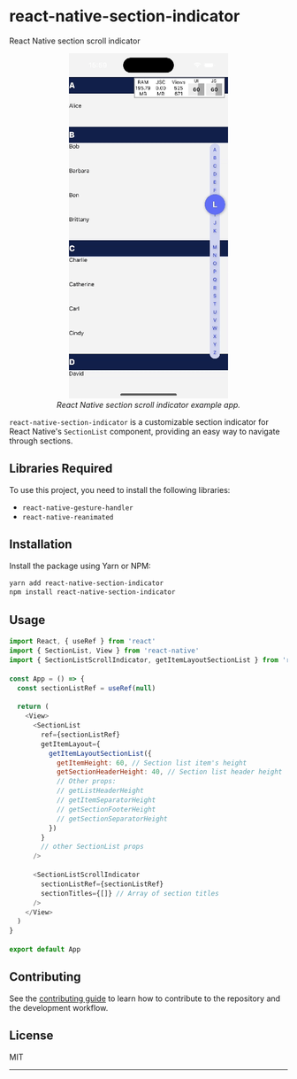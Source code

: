 # react-native-section-indicator

React Native section scroll indicator

<p align="center" >
  <kbd>
    <img
      src="https://github.com/sunrise1002/react-native-section-indicator/blob/main/docs/assets/scroll.gif?raw=true"
      title="Scroll Demo"
    >
  </kbd>
  <br>
  <em>React Native section scroll indicator example app.</em>
</p>

`react-native-section-indicator` is a customizable section indicator for React Native's `SectionList` component, providing an easy way to navigate through sections.

## Libraries Required

To use this project, you need to install the following libraries:

- `react-native-gesture-handler`
- `react-native-reanimated`

## Installation

Install the package using Yarn or NPM:

```sh
yarn add react-native-section-indicator
npm install react-native-section-indicator
```

## Usage

```js
import React, { useRef } from 'react'
import { SectionList, View } from 'react-native'
import { SectionListScrollIndicator, getItemLayoutSectionList } from 'react-native-section-indicator'

const App = () => {
  const sectionListRef = useRef(null)

  return (
    <View>
      <SectionList
        ref={sectionListRef}
        getItemLayout={
          getItemLayoutSectionList({
            getItemHeight: 60, // Section list item's height
            getSectionHeaderHeight: 40, // Section list header height
            // Other props:
            // getListHeaderHeight
            // getItemSeparatorHeight
            // getSectionFooterHeight
            // getSectionSeparatorHeight
          })
        }
        // other SectionList props
      />

      <SectionListScrollIndicator
        sectionListRef={sectionListRef}
        sectionTitles={[]} // Array of section titles
      />
    </View>
  )
}

export default App

```

## Contributing

See the [contributing guide](CONTRIBUTING.md) to learn how to contribute to the repository and the development workflow.

## License

MIT

---
